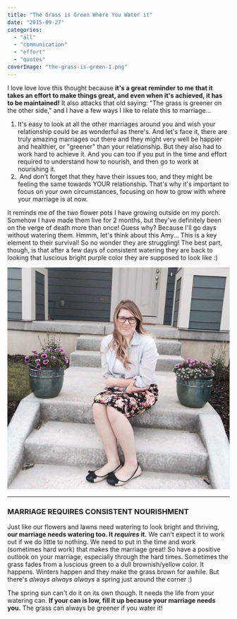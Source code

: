 ```yaml
---
title: "The Grass is Green Where You Water it"
date: "2015-09-27"
categories: 
  - "all"
  - "communication"
  - "effort"
  - "quotes"
coverImage: "the-grass-is-green-1.png"
---
```


I love love love this thought because **it's a great reminder to me that it takes an effort to make things great, and even when it's achieved, it has to be maintained!** It also attacks that old saying: "The grass is greener on the other side," and I have a few ways I like to relate this to marriage...

1. It's easy to look at all the other marriages around you and wish your relationship could be as wonderful as there's. And let's face it, there are truly amazing marriages out there and they might very well be happier and healthier, or "greener" than your relationship. But they also had to work hard to achieve it. And you can too if you put in the time and effort required to understand how to nourish, and then go to work at nourishing it.
2.  And don't forget that they have their issues too, and they might be feeling the same towards YOUR relationship. That's why it's important to focus on your own circumstances, focusing on how to grow with where your marriage is at now.

It reminds me of the two flower pots I have growing outside on my porch. Somehow I have made them live for 2 months, but they've definitely been on the verge of death more than once! Guess why? Because I'll go days without watering them. Hmmm, let's think about this Amy... This is a key element to their survival! So no wonder they are struggling! The best part, though, is that after a few days of consistent watering they are back to looking that luscious bright purple color they are supposed to look like :)

![the grass is greener, the grass is green where you water it, nourishing your marriage, working at your marriage, marriage advice, the grass is green quotes, marriage quotes, marriage advice, marriage help, competition in marriage, jealous of other marriages, ](images/IMG_0078-2.jpg)

* * *

### MARRIAGE REQUIRES CONSISTENT NOURISHMENT

Just like our flowers and lawns need watering to look bright and thriving, **our marriage needs watering too. It _requires_ it.** We can't expect it to work out if we do little to nothing. We need to put in the time and work (sometimes hard work) that makes the marriage great! So have a positive outlook on your marriage, especially through the hard times. Sometimes the grass fades from a luscious green to a dull brownish/yellow color. It happens. Winters happen and they make the grass brown for awhile. But there's _always always always_ a spring just around the corner :)

The spring sun can't do it on its own though. It needs the life from your watering can. **If your can is low, fill it up because your marriage needs you.** The grass can always be greener if you water it!
